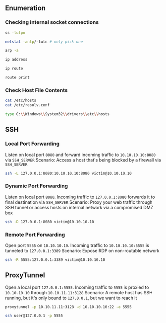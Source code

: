 ## Enumeration

### Checking internal socket connections
```bash
ss -tulpn
```
```bash
netstat -antp/-tuln # only pick one
```
```bash
arp -a
```
```bash
ip address
```
```bash
ip route
```
```bash
route print
```
### Check Host File Contents
```bash
cat /etc/hosts
cat /etc/resolv.conf
```
```bash
type C:\\Windows\\System32\\drivers\\etc\\hosts
```
## SSH
### Local Port Forwarding
Listen on local port `8080` and forward incoming traffic to `10.10.10.10:8080` via `SSH_SERVER`
Scenario: Access a host that's being blocked by a firewall via `SSH_SERVER`
```bash
ssh -L 127.0.0.1:8080:10.10.10.10:8080 victim@10.10.10.10
```
### Dynamic Port Forwarding
Listen on local port `8080`. Incoming traffic to `127.0.0.1:8080` forwards it to final destination via `SSH_SERVER`
Scenario: Proxy your web traffic through SSH tunnel or access hosts on internal network via a compromised DMZ box
```bash
ssh -D 127.0.0.1:8080 victim@10.10.10.10
```
### Remote Port Forwarding
Open port `5555` on `10.10.10.10`. Incoming traffic to `10.10.10.10:5555` is tunneled to `127.0.0.1:3389`
Scenario: Expose RDP on non-routable network
```bash
ssh -R 5555:127.0.0.1:3389 victim@10.10.10.10
```
## ProxyTunnel
Open a local port `127.0.0.1:5555`. Incoming traffic to `5555` is proxied to `10.10.10.10` through `10.10.11.11:3128`
Scenario: A remote host has SSH running, but it's only bound to `127.0.0.1`, but we want to reach it
```bash
proxytunnel -p 10.10.11.11:3128 -d 10.10.10.10:22 -a 5555
```
```bash
ssh user@127.0.0.1 -p 5555
```